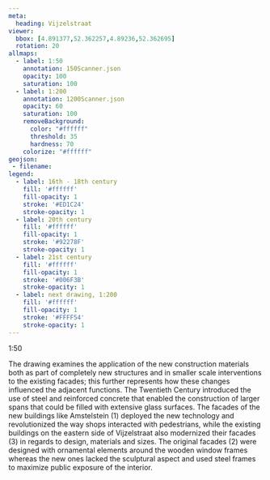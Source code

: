 ```yaml
---
meta:
  heading: Vijzelstraat
viewer:
  bbox: [4.891377,52.362257,4.89236,52.362695]
  rotation: 20
allmaps:
  - label: 1:50
    annotation: 150Scanner.json
    opacity: 100
    saturation: 100
  - label: 1:200
    annotation: 1200Scanner.json
    opacity: 60
    saturation: 100
    removeBackground:
      color: "#ffffff"
      threshold: 35
      hardness: 70
    colorize: "#ffffff"
geojson:
 - filename:
legend:
  - label: 16th - 18th century
    fill: '#ffffff'
    fill-opacity: 1
    stroke: '#ED1C24'
    stroke-opacity: 1
  - label: 20th century
    fill: '#ffffff'
    fill-opacity: 1
    stroke: '#92278F'
    stroke-opacity: 1
  - label: 21st century
    fill: '#ffffff'
    fill-opacity: 1
    stroke: '#006F3B'
    stroke-opacity: 1
  - label: next drawing, 1:200
    fill: '#ffffff'
    fill-opacity: 1
    stroke: '#FFFF54'
    stroke-opacity: 1
---
```

1:50

The drawing examines the application of the new construction materials both as part of completely new structures and in smaller scale interventions to the existing facades; this further represents how these changes influenced the adjacent functions. The Twentieth Century introduced the use of steel and reinforced concrete that enabled the construction of larger spans that could be filled with extensive glass surfaces. The facades of the new buildings like Amstelstein (1) deployed the new technology and revolutionized the way shops interacted with pedestrians, while the existing buildings on the eastern side of Vijzelstraat also modernized their facades (3) in regards to design, materials and sizes. The original facades (2) were designed with ornamental elements around the wooden window frames whereas the new ones lacked the sculptural aspect and used steel frames to maximize public exposure of the interior.
